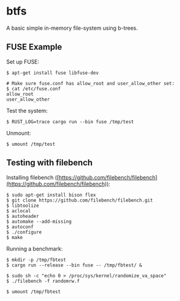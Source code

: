 # btfs

A basic simple in-memory file-system using b-trees.

## FUSE Example

Set up FUSE:
```
$ apt-get install fuse libfuse-dev

# Make sure fuse.conf has allow_root and user_allow_other set:
$ cat /etc/fuse.conf
allow_root
user_allow_other
```

Test the system:
```
$ RUST_LOG=trace cargo run --bin fuse /tmp/test
```

Unmount:
```
$ umount /tmp/test
```

## Testing with filebench

Installing filebench ([https://github.com/filebench/filebench](https://github.com/filebench/filebench)):

```
$ sudo apt-get install bison flex
$ git clone https://github.com/filebench/filebench.git
$ libtoolize
$ aclocal
$ autoheader
$ automake --add-missing
$ autoconf
$ ./configure
$ make
```

Running a benchmark:
```
$ mkdir -p /tmp/fbtest
$ cargo run --release --bin fuse -- /tmp/fbtest/ &

$ sudo sh -c "echo 0 > /proc/sys/kernel/randomize_va_space"
$ ./filebench -f randomrw.f

$ umount /tmp/fbtest
```
